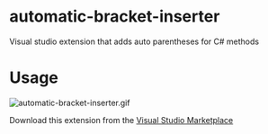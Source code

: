 # automatic-bracket-inserter
Visual studio extension that adds auto parentheses for C# methods

# Usage
![automatic-bracket-inserter.gif](https://media.giphy.com/media/UUhisdWZAFoofy2giJ/giphy.gif)


Download this extension from the [Visual Studio Marketplace](https://marketplace.visualstudio.com/items?itemName=automatic-bracket-inserter.AutomaticBracketInserter "That adds auto parentheses for C# methods")
